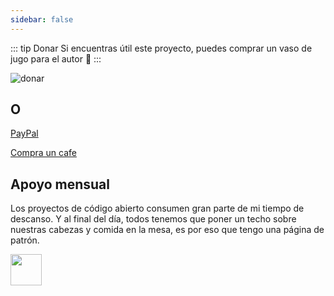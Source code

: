 ```yaml
---
sidebar: false
---
```


::: tip Donar
Si encuentras útil este proyecto, puedes comprar un vaso de jugo para el autor :tropical_drink:
:::

![donar](https://adempiere-vue.gitee.io/gitee-cdn/adempiere-vue-site/bd273f0d-83a0-4ef2-92e1-9ac8ed3746b9.png)

## O

[PayPal](https://www.paypal.me/panfree23)

[Compra un cafe](https://www.buymeacoffee.com/Pan)

## Apoyo mensual

Los proyectos de código abierto consumen gran parte de mi tiempo de descanso. Y al final del día, todos tenemos que poner un techo sobre nuestras cabezas y comida en la mesa, es por eso que tengo una página de patrón.

<a target="_blank" href="https://www.patreon.com/panjiachen">
<img src="https://c5.patreon.com/external/logo/become_a_patron_button@2x.png" height="50">
</a>
